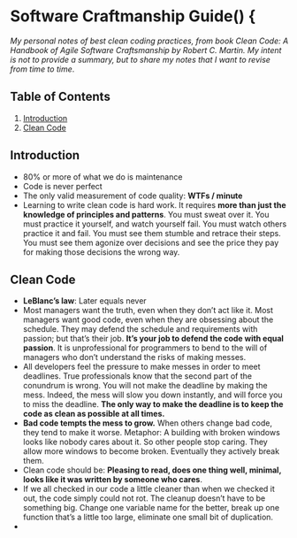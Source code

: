 # Software Craftmanship Guide() {

*My personal notes of best clean coding practices, from book Clean Code: A Handbook of Agile Software Craftsmanship by Robert C. Martin. My intent is not to provide a summary, but to share my notes that I want to revise from time to time*.

## <a name='TOC'>Table of Contents</a>

1. [Introduction](#introduction)
2. [Clean Code](#cleanCode)

## <a name='introduction'>Introduction</a>

- 80% or more of what we do is maintenance
- Code is never perfect
- The only valid measurement of code quality: **WTFs / minute**
- Learning to write clean code is hard work. It requires **more than just the knowledge of principles and patterns**. You must sweat over it. You must practice it yourself, and watch yourself fail. You must watch others practice it and fail. You must see them stumble and retrace their steps. You must see them agonize over decisions and see the price they pay for making those decisions the wrong way.


## <a name='cleanCode'>Clean Code</a>

- **LeBlanc’s law**: Later equals never
- Most managers want the truth, even when they don’t act like it. Most managers want good code, even when they are obsessing about the schedule. They may defend the schedule and requirements with passion; but that’s their job. **It’s your job to defend the code with equal passion**. It is unprofessional for programmers to bend to the will of managers who don’t understand the risks of making messes.
- All developers feel the pressure to make messes in order to meet deadlines. True professionals know that the second part of the conundrum is wrong. You will not make the deadline by making the mess. Indeed, the mess will slow you down instantly, and will force you to miss the deadline. **The only way to make the deadline is to keep the code as clean as possible at all times.**
- **Bad code tempts the mess to grow.** When others change bad code, they tend to make it worse. Metaphor: A building with broken windows looks like nobody cares about it. So other people stop caring. They allow more windows to become broken. Eventually they actively break them.
- Clean code should be: **Pleasing to read, does one thing well, minimal, looks like it was written by someone who cares**.
- If we all checked in our code a little cleaner than when we checked it out, the code simply could not rot. The cleanup doesn’t have to be something big. Change one variable name for the better, break up one function that’s a little too large, eliminate one small bit of duplication.
- 












